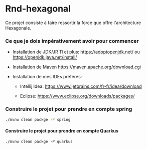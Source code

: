 # Rnd-hexagonal

Ce projet consiste à faire ressortir la force que offre l'architecture Hexagonale. 



### Ce que je dois impérativement avoir pour commencer

- Installation de JDK/JR 11 et plus:  https://adoptopenjdk.net/ ou https://openjdk.java.net/install/ 

- Installation de Maven  https://maven.apache.org/download.cgi

- Installation de mes IDEs préférés: 

  - Intellij Idea: https://www.jetbrains.com/fr-fr/idea/download

  - Eclipse: https://www.eclipse.org/downloads/packages/



### Construire le projet pour prendre en compte spring 

```bash
./mvnw clean packge -P spring
```

####  Construire le projet pour prendre en compte  Quarkus

```
./mvnw clean packge -P quarkus
```

